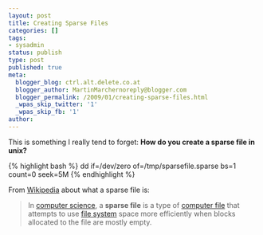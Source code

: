 ```yaml
---
layout: post
title: Creating Sparse Files
categories: []
tags:
- sysadmin
status: publish
type: post
published: true
meta:
  blogger_blog: ctrl.alt.delete.co.at
  blogger_author: MartinMarchernoreply@blogger.com
  blogger_permalink: /2009/01/creating-sparse-files.html
  _wpas_skip_twitter: '1'
  _wpas_skip_fb: '1'
author: 
---
```

This is something I really tend to forget: **How do you create a sparse file in unix?**

{% highlight bash %}
dd if=/dev/zero of=/tmp/sparsefile.sparse bs=1 count=0 seek=5M
{% endhighlight %}

From [Wikipedia](http://en.wikipedia.org/wiki/Sparse_file) about what a sparse file is:
> In [computer science](http://en.wikipedia.org/wiki/Computer_science), a
> **sparse file** is a type of [computer file](http://en.wikipedia.org/wiki/Computer_file)
> that attempts to use [file system](http://en.wikipedia.org/wiki/File_system)
> space more efficiently when blocks allocated to the file are mostly empty.
